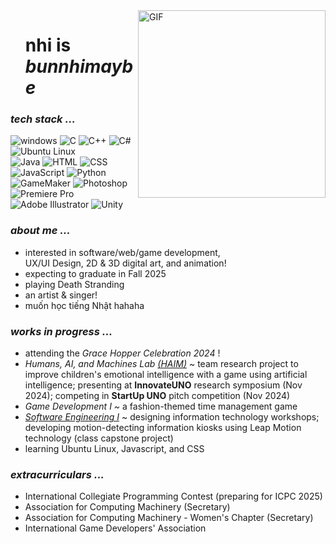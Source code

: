 <img align="right" top="500" width="300" alt="GIF" src="https://media.giphy.com/media/LpDiryMEixuceVyRMi/giphy.gif?cid=ecf05e47w54h3x63colhuydc5q8wcn1qj5btz9xiw5vx1rng&ep=v1_gifs_search&rid=giphy.gif" alt="GIF" width="300">
<div id="user-content-toc">
  <ul style="list-style: none;">
    <summary>
      <h1>nhi is <em>bunnhimaybe</em></h1>
    </summary>
  </ul>
</div>

<h3><em>tech stack ...</em></h3>
<div>
  <img alt="windows" src="https://skillicons.dev/icons?i=windows">
  <img alt="C" src="https://skillicons.dev/icons?i=c">
  <img alt="C++" src="https://skillicons.dev/icons?i=cpp">
  <img alt="C#" src="https://skillicons.dev/icons?i=cs">
  <img alt="Ubuntu Linux" src="https://skillicons.dev/icons?i=ubuntu">
  <br>
  <img alt="Java" src="https://skillicons.dev/icons?i=java">
  <img alt="HTML" src="https://skillicons.dev/icons?i=html">
  <img alt="CSS" src="https://skillicons.dev/icons?i=css">
  <img alt="JavaScript" src="https://skillicons.dev/icons?i=js">
  <img alt="Python" src="https://skillicons.dev/icons?i=py">
  <br>
  <img alt="GameMaker" src="https://skillicons.dev/icons?i=gamemakerstudio">
  <img alt="Photoshop" src="https://skillicons.dev/icons?i=ps">
  <img alt="Premiere Pro" src="https://skillicons.dev/icons?i=pr">
  <img alt="Adobe Illustrator" src="https://skillicons.dev/icons?i=ai">
  <img alt="Unity" src="https://skillicons.dev/icons?i=unity">
</div>

<h3><em>about me ...</em></h3>
<ul>
  <li> interested in software/web/game development, 
    <br>UX/UI Design, 2D & 3D digital art, and animation! 
  <li> expecting to graduate in Fall 2025
  <li> playing Death Stranding
  <li> an artist & singer!
  <li> muốn học tiếng Nhật hahaha
</ul> 

<h3><em>works in progress ...</em></h3>
<ul>
  <li>attending the <em>Grace Hopper Celebration 2024</em> !
  <li><em>Humans, AI, and Machines Lab <a href="https://github.com/HAIM-LAB">(HAIM)</a></em> ~ team research project to improve children's emotional intelligence with a game using artificial intelligence; presenting at <b>InnovateUNO</b> research symposium (Nov 2024); competing in <b>StartUp UNO</b> pitch competition (Nov 2024)
  <li><em>Game Development I ~ </em>a fashion-themed time management game
  <li><a href="https://github.com/4210-Capstones"><em>Software Engineering I</em></a> ~ designing information technology workshops; developing motion-detecting information kiosks using Leap Motion technology (class capstone project)
  <li>learning Ubuntu Linux, Javascript, and CSS
</ul>

<h3><em>extracurriculars ...</em></h3>
<ul>
  <li> International Collegiate Programming Contest (preparing for ICPC 2025)
  <li>Association for Computing Machinery (Secretary)
  <li>Association for Computing Machinery - Women's Chapter (Secretary)
  <li>International Game Developers' Association
</ul>

<!--
**bunnhimaybe/bunnhimaybe** is a ✨ _special_ ✨ repository because its `README.md` (this file) appears on your GitHub profile.

Here are some ideas to get you started:

- 🔭 I’m currently working on ...
- 🌱 I’m currently learning ...
- 👯 I’m looking to collaborate on ...
- 🤔 I’m looking for help with ...
- 💬 Ask me about ...
- 📫 How to reach me: ...
- 😄 Pronouns: ...
- ⚡ Fun fact: ...

<div id="header" align="center">
  <img src="https://media.giphy.com/media/WgncljJskOk6SsyiRz/giphy.gif" width="100"/>
</div>
-->
